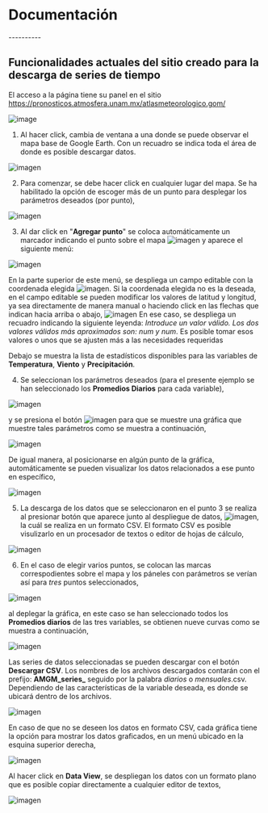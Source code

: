 # Documentación
-*-*-*-*-*-*-*-*-*-*

## **Funcionalidades actuales del sitio creado para la descarga de series de tiempo**

El acceso a la página tiene su panel en el sitio https://pronosticos.atmosfera.unam.mx/atlasmeteorologico.gom/

![image](https://user-images.githubusercontent.com/12994884/154331341-15c19c89-1ba5-49d2-ab19-4e74beedd2c0.png)

1. Al hacer click, cambia de ventana a una donde se puede observar el mapa base de Google Earth. Con un recuadro se indica toda el área de donde es posible descargar datos.

![imagen](https://user-images.githubusercontent.com/12994884/155207973-1d681936-f666-40d9-b79f-ce9f40bfb13d.png)

2. Para comenzar, se debe hacer click en cualquier lugar del mapa. Se ha habilitado la opción de escoger más de un punto para desplegar los parámetros deseados (por punto),

![imagen](https://user-images.githubusercontent.com/12994884/155208468-d4028d2d-7e0d-42c6-a573-ff4f7a22fddf.png)

3. Al dar click en "**Agregar punto**" se coloca automáticamente un marcador indicando el punto sobre el mapa ![imagen](https://user-images.githubusercontent.com/12994884/155208838-0f7ad18f-f921-42cc-a6e8-1a943bcff2a9.png) y aparece el siguiente menú:

![imagen](https://user-images.githubusercontent.com/12994884/155208958-0466d2ce-7fb8-4e1c-b7df-0a5a74001468.png)
  
  En la parte superior de  este menú, se despliega un campo editable con la coordenada elegida ![imagen](https://user-images.githubusercontent.com/12994884/155209331-422ed81c-3b04-4df6-a6fa-c5eed40a139b.png). Si la coordenada elegida no es la deseada, en el campo editable se pueden modificar los valores de latitud y longitud, ya sea directamente de manera manual o haciendo click en las flechas que indican hacia arriba o abajo,
  ![imagen](https://user-images.githubusercontent.com/12994884/155209926-8ca1f031-ba57-44ad-b133-8e23cd048d30.png)
En ese caso, se despliega un recuadro indicando la siguiente leyenda: *Introduce un valor válido. Los dos valores válidos más aproximados son: num y num*. Es posible tomar esos valores o unos que se ajusten más a las necesidades requeridas

  Debajo se muestra la lista de estadísticos disponibles para las variables de **Temperatura**, **Viento** y **Precipitación**.

4. Se seleccionan los parámetros deseados (para el presente ejemplo se han seleccionado los **Promedios Diarios** para cada variable),

![imagen](https://user-images.githubusercontent.com/12994884/155214591-701c78b7-6b96-4b15-89a1-fd086b991bcf.png)

y se presiona el botón ![imagen](https://user-images.githubusercontent.com/12994884/155214771-81735f98-01c6-4526-b695-a96ab2428d45.png) para que se muestre una gráfica que muestre tales parámetros como se muestra a continuación,

![imagen](https://user-images.githubusercontent.com/12994884/155214963-961110cc-78d8-4ef1-a4eb-35add6c66ea5.png)

De igual manera, al posicionarse en algún punto de la gráfica, automáticamente se pueden visualizar los datos relacionados a ese punto en específico,

![imagen](https://user-images.githubusercontent.com/12994884/155215143-d26da59b-7002-41ce-8173-f58386fc6ab0.png)

5. La descarga de los datos que se seleccionaron en el punto 3 se realiza al presionar botón que aparece junto al despliegue de datos, ![imagen](https://user-images.githubusercontent.com/12994884/155215229-db36eecd-5c3c-42a9-9fa3-b2b1a165b547.png), la cuál se realiza en un formato CSV. El formato CSV es posible visulizarlo en un procesador de textos o editor de hojas de cálculo,

![imagen](https://user-images.githubusercontent.com/12994884/155216460-defdd673-e3f7-4e4b-9048-30caee5e3dfb.png)

6. En el caso de elegir varios puntos, se colocan las marcas correspodientes sobre el mapa y los páneles con parámetros se verían así para *tres* puntos seleccionados,

![imagen](https://user-images.githubusercontent.com/12994884/155217740-ba69c598-2ef1-4682-a384-37df8f7afe9b.png)

al deplegar la gráfica, en este caso se han seleccionado todos los **Promedios diarios** de las tres variables, se obtienen nueve curvas como se muestra a continuación,

![imagen](https://user-images.githubusercontent.com/12994884/155217938-0e827b8e-3d3d-466f-98d8-df43fa806e47.png)


Las series de datos seleccionadas se pueden descargar con el botón **Descargar CSV**. Los nombres de los archivos descargados contarán con el prefijo: **AMGM_series_** seguido por la palabra *diarios* o *mensuales*.csv. Dependiendo de las características de la variable deseada, es donde se ubicará dentro de los archivos.

![imagen](https://user-images.githubusercontent.com/12994884/155218186-c5e96e44-4682-42fd-8f8b-cc8b6be73159.png)

En caso de que no se deseen los datos en formato CSV, cada gráfica tiene la opción para mostrar los datos graficados, en un menú ubicado en la esquina superior derecha,

![imagen](https://user-images.githubusercontent.com/12994884/155218639-9deabd5d-56a2-49f7-8f4e-dbe96ba0e0f7.png)

Al hacer click en **Data View**, se despliegan los datos con un formato plano que es posible copiar directamente a cualquier editor de textos,

![imagen](https://user-images.githubusercontent.com/12994884/155218752-a6f0ce14-7f65-4cf9-ba8f-debd38db1b55.png)




